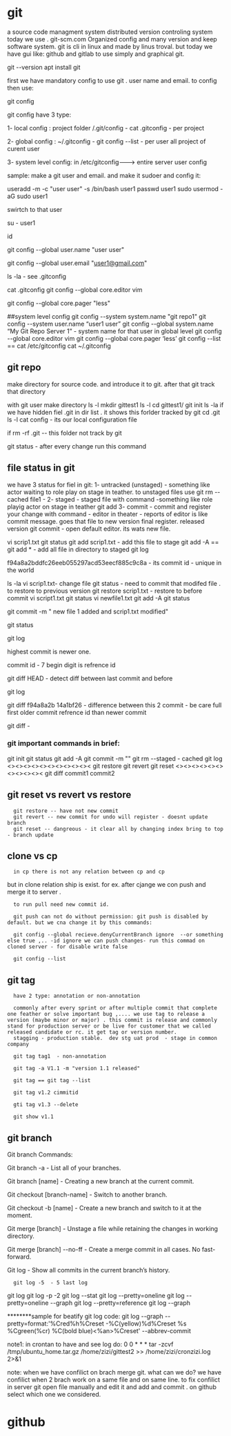 
# git
a  source code managment system
distributed version controling system
today we use .
git-scm.com
Organized config and many version and keep software system. git is cli in linux and made by linus troval. but today we have gui like: github and gitlab to use simply and graphical git.

git --version
apt install git

first we have mandatory config to use git . user name and email. to config then use:

git config

git config have 3 type:

1- local config : project folder /.git/config  - cat .gitconfig  - per project

2- global config : ~/.gitconfig - git config --list   - per user all project of curent user

3- system level config: in /etc/gitconfig---> entire server user config




sample: make a git user and email. and make it sudoer and config it:

useradd -m -c "user user" -s /bin/bash user1
passwd user1
sudo usermod -aG sudo user1

swirtch to that user

su - user1

id

git config --global user.name "user user"

git config --global user.email "user1@gmail.com"
 
ls -la  - see .gitconfig 

cat .gitconfig
git config --global core.editor vim

 git config --global core.pager "less"

##system level config 
git config --system system.name "git repo1"
git config --system user.name “user1 user”
git config --global system.name “My Git Repo Server 1”  - system name for that user in global level
git config --global core.editor vim
git config --global core.pager ‘less’
git config --list == cat /etc/gitconfig
cat ~/.gitconfig




## git repo

make directory for source code. and introduce it to git. after that git track that directory

with git user make directory
ls -l
mkdir gittest1
ls -l 
cd gittest1/
git init
ls -la
if we have hidden fiel .git in dir list . it shows this forlder tracked by git
cd .git
ls -l
cat config  - its our local configuration file

if rm -rf .git -- this folder not track by git

git status - after every change run this command


## file status in git 
we have 3 status for fiel in git:
1- untracked (unstaged)  - something like  actor waiting to role play on stage in teather. to unstaged files use
git rm --cached file1  -
2- staged  - staged file with command  -something like  role playig actor on stage in teather
git add 
3- commit  - commit and register your change with command  - editor in theater - reports of editor is like commit message. goes that file to new version final register. released version
git commit  - open default editor. its wats new file.


vi scrip1.txt
git status
git add scrip1.txt  - add this file to stage
git add -A == git add *  -  add all file in directory to staged
git log

f94a8a2bddfc26eeb055297acd53eecf885c9c8a  - its commit id - unique in the world

ls -la
vi scrip1.txt- change file
git status - need to commit that modifed file . to restore to previous version
git restore scrip1.txt - restore to before commit
vi script1.txt
git status
vi newfile1.txt
 git add -A
git status

 git commit -m " new file 1 added and scrip1.txt modified"

 git status

 git log
 
 highest commit is newer one.
 
 commit id - 7  begin digit is refrence id

git diff HEAD - detect diff between last commit and before

git log
 
git diff f94a8a2b 14a1bf26 - difference between this 2 commit - be care full first older commit refrence id than newer commit

git diff <older commit id> <newer commit id>  - 
 
 
 
 ### git important commands in brief:
 
 git init
 git status
 git add -A
 git commit -m ""
 git rm --staged <file>  - cached
 git log
 <><><><><><><><><><><
 git restore <file>
 git revert
 git reset
 <><><><><><><><><><><
 git diff commit1 commit2
      
 
 
 ## git reset vs revert vs restore
      
      git restore -- have not new commit
      git revert -- new commit for undo will register - doesnt update branch
      git reset -- dangreous - it clear all by changing index bring to top  - branch update
      
 
## clone vs cp
      
      in cp there is not any relation between cp and cp
  but in clone relation ship is exist. for ex. after cjange we con push and merge it to server .
      
      to run pull need new commit id.
      
      git push can not do without permission: git push is disabled by default. but we cna change it by this commands:
      
      git config --global recieve.denyCurrentBranch ignore  --or something else true ,.. -id ignore we can push changes- run this commad on cloned server - for disable write false
      
      git config --list
      
      
## git tag
      
      have 2 type: annotation or non-annotation
      
      commonly after every sprint or after multiple commit that complete one feather or solve important bug ,.... we use tag to release a version (maybe minor or major) . this commit is release and commonly stand for production server or be live for customer that we called released candidate or rc. it get tag or version number.
      stagging - production stable.  dev stg uat prod  - stage in common company
      
      git tag tag1  - non-annotation
      
      git tag -a V1.1 -m "version 1.1 released"
      
      git tag == git tag --list
      
      git tag v1.2 cimmitid
      
      gti tag v1.3 --delete
      
      git show v1.1
      
## git branch
      
      


   
  Git branch Commands:
 
  Git branch -a  -  List all of your branches.

  Git branch [name]    -  Creating a new branch at the current commit.

  Git checkout [branch-name]  - Switch to another branch.

  Git checkout -b [name]  - Create a new branch and switch to it at the moment.

  Git merge [branch]  - Unstage a file while retaining the changes in working directory.
      
  Git merge [branch] --no-ff -   Create a merge commit in all cases. No fast-forward.

  Git log  - Show all commits in the current branch’s history.


      
      git log -5  - 5 last log
      
      
      
git log
git log -p -2
git log --stat
git log --pretty=oneline
git log --pretty=oneline --graph
git log --pretty=reference
git log --graph
      
********sample for beatify git log code:
git log --graph --pretty=format:'%Cred%h%Creset -%C(yellow)%d%Creset %s %Cgreen(%cr) %C(bold blue)<%an>%Creset' --abbrev-commit


      
note1: in crontan to have and see log do:
      0 0 * * * tar -zcvf /tmp/ubuntu_home.tar.gz /home/zizi/gittest2 >> /home/zizi/cronzizi.log 2>&1

note: when we have confilict on brach merge git. what can we do? 
      we have confilict when 2 brach work on a same file and on same line. to fix confilict in server git open file manually and edit it and add and commit . on github select which one we considered.
  
  
  
# github
  
  
 






